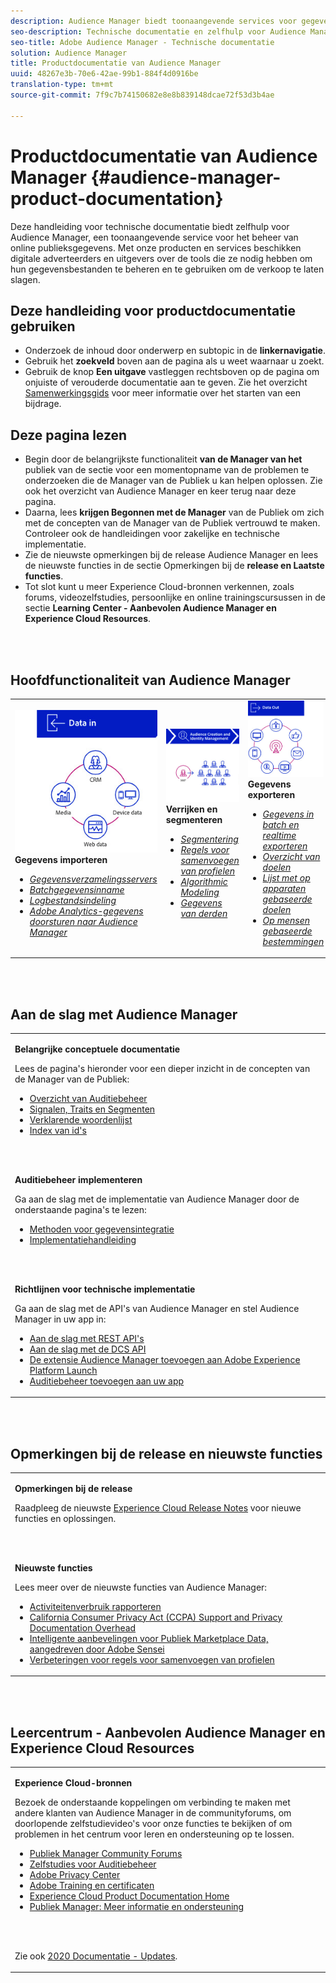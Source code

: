 ```yaml
---
description: Audience Manager biedt toonaangevende services voor gegevensbeheer voor onlinedoelgroepen. Met onze producten en services beschikken digitale adverteerders en uitgevers over de tools die ze nodig hebben om hun gegevensbestanden te beheren en te gebruiken om de verkoop te laten slagen.
seo-description: Technische documentatie en zelfhulp voor Audience Manager (AAM). AAM biedt toonaangevende services voor gegevensbeheer voor onlinepubliek en biedt digitale adverteerders en uitgevers de tools die ze nodig hebben om hun gegevensbestanden te beheren en te gebruiken om de verkoop te doen slagen.
seo-title: Adobe Audience Manager - Technische documentatie
solution: Audience Manager
title: Productdocumentatie van Audience Manager
uuid: 48267e3b-70e6-42ae-99b1-884f4d0916be
translation-type: tm+mt
source-git-commit: 7f9c7b74150682e8e8b839148dcae72f53d3b4ae

---
```




# Productdocumentatie van Audience Manager {#audience-manager-product-documentation}

Deze handleiding voor technische documentatie biedt zelfhulp voor Audience Manager, een toonaangevende service voor het beheer van online publieksgegevens. Met onze producten en services beschikken digitale adverteerders en uitgevers over de tools die ze nodig hebben om hun gegevensbestanden te beheren en te gebruiken om de verkoop te laten slagen.

## Deze handleiding voor productdocumentatie gebruiken

* Onderzoek de inhoud door onderwerp en subtopic in de **linkernavigatie**.
* Gebruik het **zoekveld** boven aan de pagina als u weet waarnaar u zoekt.
* Gebruik de knop **Een uitgave** vastleggen rechtsboven op de pagina om onjuiste of verouderde documentatie aan te geven. Zie het overzicht [Samenwerkingsgids](https://docs.adobe.com/content/help/en/contributor/contributor-guide/introduction.html) voor meer informatie over het starten van een bijdrage.

## Deze pagina lezen

* Begin door de belangrijkste functionaliteit **van de Manager van het** publiek van de sectie voor een momentopname van de problemen te onderzoeken die de Manager van de Publiek u kan helpen oplossen. Zie ook het overzicht [](/help/using/overview/aam-overview.md) van Audience Manager en keer terug naar deze pagina.
* Daarna, lees **krijgen Begonnen met de Manager** van de Publiek om zich met de concepten van de Manager van de Publiek vertrouwd te maken. Controleer ook de handleidingen voor zakelijke en technische implementatie.
* Zie de nieuwste opmerkingen bij de release Audience Manager en lees de nieuwste functies in de sectie Opmerkingen bij de **release en Laatste functies**.
* Tot slot kunt u meer Experience Cloud-bronnen verkennen, zoals forums, videozelfstudies, persoonlijke en online trainingscursussen in de sectie **Learning Center - Aanbevolen Audience Manager en Experience Cloud Resources**.

<br> 

## Hoofdfunctionaliteit van Audience Manager

<table>
   <td>
      <img alt="Gegevens in" src="/help/using/overview/assets/data-in.png"/>
      <div>
         <b>Gegevens importeren</b>
      </div>
      <p>
         <em><ul><li><a href="/help/using/api/dcs-intro/dcs-api-reference/dcs-api-reference-overview.md">Gegevensverzamelingsservers</a></li><li><a href="/help/using/integration/sending-audience-data/batch-data-transfer-explained/batch-data-transfer-overview.md">Batchgegevensinname</a></li><li><a href="/help/using/reporting/audience-optimization-reports/metadata-files-intro/metadata-files-intro.md">Logbestandsindeling</a></li><li><a href="/help/using/integration/integration-other-solutions/audience-management-module.md">Adobe Analytics-gegevens doorsturen naar Audience Manager</a></li></ul></em>
      <p>
   </td>
   <td>
      <img alt="Verrijken en segmenteren" src="/help/using/overview/assets/enrich-segment.png"/>
      <div>
         <b>Verrijken en segmenteren</b>
      </div>
      <p>
       <em><ul><li><a href="/help/using/features/segments/segments-purpose.md">Segmentering</a></li><li><a href="/help/using/features/profile-merge-rules/merge-rules-overview.md">Regels voor samenvoegen van profielen</a></li><li><a href="/help/using/features/algorithmic-models/understanding-models.md">Algorithmic Modeling</a></li><li><a href="/help/using/overview/data-types-collected.md">Gegevens van derden</a></li></ul></em>
      <p>
   </td>
   <td>
      <img alt="Gegevens uit" src="/help/using/overview/assets/data-out.png"/>
      </a>
      <div>
         <b>Gegevens exporteren</b>
      </div>
      <p>
      <p>
         <em><ul><li><a href="/help/using/integration/receiving-audience-data/receiving-audience-data-overview.md">Gegevens in batch en realtime exporteren</a></li><li><a href="/help/using/features/destinations/destinations.md">Overzicht van doelen</a></li><li><a href="/help/using/features/destinations/device-based-destinations-list.md">Lijst met op apparaten gebaseerde doelen</a></li><li><a href="/help/using/features/destinations/people-based-destinations-overview.md">Op mensen gebaseerde bestemmingen</a></li></ul></em> 
      <p>
      <p>
   </td>
</table>


<br> 

## Aan de slag met Audience Manager

<table> 
 <tbody> 
  <tr> 
   <td colname="col1"> <p><b>Belangrijke conceptuele documentatie</b></p>
   <p>Lees de pagina's hieronder voor een dieper inzicht in de concepten van de Manager van de Publiek: 
   <ul><li><a href="/help/using/overview/aam-overview.md"> Overzicht van Auditiebeheer</a></li><li><a href="/help/using/reference/signal-trait-segment.md">Signalen, Traits en Segmenten</a></li><li><a href="/help/using/reference/aam-glossary.md"> Verklarende woordenlijst</a> </li><li><a href="/help/using/reference/ids-in-aam.md">Index van id's</a></li></ul></p>
   <br> 
   <p><b>Auditiebeheer implementeren</b></p>
   <p> Ga aan de slag met de implementatie van Audience Manager door de onderstaande pagina's te lezen:
     <ul>
     <li><a href="/help/using/integration/data-integration-methods.md">Methoden voor gegevensintegratie</a></li>
     <li><a href="/help/using/integration/implement-audience-manager.md">Implementatiehandleiding</a></li>
     </ul> </p>
     <br> 
   <p> <b>Richtlijnen voor technische implementatie</b> </p> <p>Ga aan de slag met de API's van Audience Manager en stel Audience Manager in uw app in:</p> <p> 
     <ul id="ul_47C012F6AB3E4B73BA357027F4D15369">
     <li><a href="/help/using/api/rest-api-main/aam-api-getting-started.md">Aan de slag met REST API's</a></li>
     <li><a href="/help/using/api/dcs-intro/dcs-event-calls/dcs-event-calls.md">Aan de slag met de DCS API</a></li>
     <li><a href="https://docs.adobe.com/content/help/en/launch/using/extensions-ref/adobe-extension/adobe-audience-manager-extension.html">De extensie Audience Manager toevoegen aan Adobe Experience Platform Launch</a></li>
    <li><a href="https://aep-sdks.gitbook.io/docs/using-mobile-extensions/adobe-audience-manager">Auditiebeheer toevoegen aan uw app</a></li>
     </ul> </p>
    </td>

</tr> 
 </tbody> 
</table>

<!--

<table> 
 <tbody> 
  <tr> 
   <td colname="col1"> <p><b>Important Conceptual Documentation</b></p>
   <p>Read the pages below for a deeper understanding of Audience Manager concepts: 
   <ul><li><a href="https://docs.adobe.com/content/help/en/audience-manager/user-guide/overview/aam-overview.html"> Audience Manager Overview</a></li><li><a href="https://docs.adobe.com/help/en/audience-manager/user-guide/reference/aam-glossary.html"> Glossary</a> </li><li><a href="https://docs.adobe.com/content/help/en/audience-manager/user-guide/reference/ids-in-aam.html">Index of IDs</a></li><li><a href="https://docs.adobe.com/help/en/audience-manager/user-guide/reference/signal-trait-segment.html">Signals, Traits, and Segments</a></li></ul></p>
   <br>&nbsp;
   <p><b>Implement Audience Manager</b></p>
   <p> Get started with implementing Audience Manager by reading the pages below:
     <ul>
     <li><a href="https://docs.adobe.com/content/help/en/audience-manager/user-guide/implementation-integration-guides/data-integration-methods.html">Data Integration Methods</a></li>
     <li><a href="https://docs.adobe.com/content/help/en/audience-manager/user-guide/implementation-integration-guides/implement-audience-manager.html">Implementation Guide</a></li>
     </ul> </p>
     <br>&nbsp;
   <p> <b>Technical Implementation Guides</b> </p> <p>Get started with Audience Manager APIs and set up Audience Manager in your app:</p> <p> 
     <ul id="ul_47C012F6AB3E4B73BA357027F4D15369">
     <li><a href="https://docs.adobe.com/content/help/en/audience-manager/user-guide/api-and-sdk-code/rest-apis/aam-api-getting-started.html">Getting Started with REST APIs</a></li>
     <li><a href="https://docs.adobe.com/content/help/en/audience-manager/user-guide/api-and-sdk-code/dcs/dcs-event-calls/dcs-event-calls.html">Get started with the DCS API</a></li>
     <li><a href="https://docs.adobe.com/content/help/en/launch/using/extensions-ref/adobe-extension/adobe-audience-manager-extension.html">Add the Audience Manager extension to Adobe Experience Platform Launch</a></li>
    <li><a href="https://aep-sdks.gitbook.io/docs/using-mobile-extensions/adobe-audience-manager">Add Audience Manager to your app</a></li>
     </ul> </p>
    </td>
   <td colname="col2">  <p> <b>Collaborative Documentation</b> </p>
     <p>We welcome contributions to our documentation from all our readers. See the <a href="https://docs.adobe.com/content/help/en/contributor/contributor-guide/introduction.html">Collaboration Guide Overview</a> to learn how to start contributing.</p>
   <br>&nbsp;
   <p> <b>Release Notes</b> </p> <p> 
     See the latest <a href="https://docs.adobe.com/content/help/en/release-notes/experience-cloud/current.html" format="https" scope="external"> Experience Cloud Release Notes</a> for new features and fixes.</p> <br>&nbsp;
     <p> <b>Experience Cloud Resources</b> </p> <p> 
     <ul id="ul_E30EC96BDC624B5591F0470D430B7F41"> 
      <li id="li_F3A5CCFAE0F247CEB41A03CA8E03106B"><a href="https://forums.adobe.com/community/experience-cloud/analytics-cloud/audience-manager" format="https" scope="external"> Audience Manager Community Forums</a> </li>
      <li><a href="https://docs.adobe.com/content/help/en/audience-manager-learn/tutorials/overview.html" format="http" scope="external"> Audience Manager Tutorials</a> </li> 
      <li id="li_1737D63307024F26B1F967621613A5AC"><a href="https://www.adobe.com/privacy.html" format="http" scope="external"> Adobe Privacy Center</a> </li>  
      <li id="li_1938F7044F544481A6CC0F45CC22B80A"> <a href="https://helpx.adobe.com/learning.html?promoid=KAUDK" scope="external" format="http"> Adobe Training and Certifications</a> </li> 
      <li id="li_C71459E0D1464C05B8B9387C43541F17"> <a href="https://helpx.adobe.com/support/experience-cloud.html" scope="external" format="https">Experience Cloud Product Documentation Home</a> </li> 
      <li id="li_0DB1997FEB87484EBC07E03FD40AA39F"><a href="https://helpx.adobe.com/support/audience-manager.html" format="https" scope="external"> Audience Manager Learn &amp; Support</a> </li> 
     </ul> </p> 
     <br>&nbsp;
     <p>See also, <a href="https://docs.adobe.com/content/help/en/audience-manager/user-guide/documentation-updates/docs-2020.html"> 2020 Documentation Updates</a>. </p> </td>
  </tr> 
 </tbody> 
</table>

-->

<br> 

## Opmerkingen bij de release en nieuwste functies

<table> 
 <tbody> 
  <tr> 
   <td> <p> <b>Opmerkingen bij de release</b> </p> <p> 
     Raadpleeg de nieuwste <a href="https://docs.adobe.com/content/help/en/release-notes/experience-cloud/current.html" format="https" scope="external"> Experience Cloud Release Notes</a> voor nieuwe functies en oplossingen.</p> 
     <br> 
     <p> <b>Nieuwste functies</b> </p> <p> 
     Lees meer over de nieuwste functies van Audience Manager:</p>
     <p><ul><li><a href="/help/using/features/administration/activity-usage-reporting.md">Activiteitenverbruik rapporteren</a></li>
     <li><a href="/help/using/overview/data-security-and-privacy/data-privacy.md">California Consumer Privacy Act (CCPA) Support and Privacy Documentation Overhead</a></li>
     <li><a href="/help/using/features/segments/trait-recommendations.md">Intelligente aanbevelingen voor Publiek Marketplace Data, aangedreven door Adobe Sensei</a></li>
     <li><a href="/help/using/features/profile-merge-rules/merge-rules-overview.md">Verbeteringen voor regels voor samenvoegen van profielen</a></li></ul><p>
    </td>
  </tr> 
 </tbody> 
</table>

<!--

**Release Notes**

See the latest [Experience Cloud Release Notes](https://docs.adobe.com/content/help/en/release-notes/experience-cloud/current.html) for new features and fixes.

<br>&nbsp;

**Latest features**

Read about the latest Audience Manager features:
* [Activity Usage Reporting](https://docs.adobe.com/content/help/en/audience-manager/user-guide/features/administration/activity-usage-reporting.html)
* [California Consumer Privacy Act (CCPA) Support and Privacy Documentation Overhaul](https://docs.adobe.com/content/help/en/audience-manager/user-guide/overview/data-privacy/data-privacy.html)
* [Intelligent Recommendations for Audience Marketplace Data, powered by Adobe Sensei](https://docs.adobe.com/content/help/en/audience-manager/user-guide/features/segments/trait-recommendations.html)
* [Profile Merge Rules Enhancements](https://docs.adobe.com/content/help/en/audience-manager/user-guide/features/profile-merge-rules/merge-rules-overview.html)
* [Bulk Management Tools Update](https://docs.adobe.com/content/help/en/audience-manager/user-guide/reference/bulk-management-tools/bulk-management-intro.html)

-->

<br> 

## Leercentrum - Aanbevolen Audience Manager en Experience Cloud Resources


<table> 
 <tbody> 
  <tr> 
   <td colname="col2"> 
     <p> <b>Experience Cloud-bronnen</b> </p>
     <p>Bezoek de onderstaande koppelingen om verbinding te maken met andere klanten van Audience Manager in de communityforums, om doorlopende zelfstudievideo's voor onze functies te bekijken of om problemen in het centrum voor leren en ondersteuning op te lossen.</p>
     <p> 
     <ul id="ul_E30EC96BDC624B5591F0470D430B7F41"> 
      <li id="li_F3A5CCFAE0F247CEB41A03CA8E03106B"><a href="https://forums.adobe.com/community/experience-cloud/analytics-cloud/audience-manager" format="https" scope="external"> Publiek Manager Community Forums</a> </li>
      <li><a href="https://docs.adobe.com/content/help/en/audience-manager-learn/tutorials/overview.html" format="http" scope="external"> Zelfstudies voor Auditiebeheer</a> </li> 
      <li id="li_1737D63307024F26B1F967621613A5AC"><a href="https://www.adobe.com/privacy.html" format="http" scope="external"> Adobe Privacy Center</a> </li>  
      <li id="li_1938F7044F544481A6CC0F45CC22B80A"> <a href="https://helpx.adobe.com/learning.html?promoid=KAUDK" scope="external" format="http"> Adobe Training en certificaten</a> </li> 
      <li id="li_C71459E0D1464C05B8B9387C43541F17"> <a href="https://helpx.adobe.com/support/experience-cloud.html" scope="external" format="https">Experience Cloud Product Documentation Home</a> </li> 
      <li id="li_0DB1997FEB87484EBC07E03FD40AA39F"><a href="https://helpx.adobe.com/support/audience-manager.html" format="https" scope="external"> Publiek Manager: Meer informatie en ondersteuning</a> </li> 
     </ul> </p> 
     <br> 
     <p>Zie ook <a href="https://docs.adobe.com/content/help/en/audience-manager/user-guide/documentation-updates/docs-2020.html"> 2020 Documentatie - Updates</a>. </p> </td>
  </tr> 
 </tbody> 
</table>